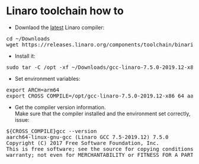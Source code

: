 # Linaro toolchain how to

* Downlaod the [latest](https://releases.linaro.org/components/toolchain/binaries/latest-7/aarch64-linux-gnu/) Linaro compiler:
<pre>
cd ~/Downloads
wget https://releases.linaro.org/components/toolchain/binaries/latest-7/aarch64-linux-gnu/gcc-linaro-7.5.0-2019.12-x86_64_aarch64-linux-gnu.tar.xz
</pre>

* Install it:
<pre>
sudo tar -C /opt -xf ~/Downloads/gcc-linaro-7.5.0-2019.12-x86_64_aarch64-linux-gnu.tar.xz
</pre>

* Set environment variables:
<pre>
export ARCH=arm64
export CROSS_COMPILE=/opt/gcc-linaro-7.5.0-2019.12-x86_64_aarch64-linux-gnu/bin/aarch64-linux-gnu-
</pre>

* Get the compiler version information.<br>Make sure that the compiler installed and the environment set correctly, issue:
<pre>
${CROSS_COMPILE}gcc --version
aarch64-linux-gnu-gcc (Linaro GCC 7.5-2019.12) 7.5.0
Copyright (C) 2017 Free Software Foundation, Inc.
This is free software; see the source for copying conditions.  There is NO
warranty; not even for MERCHANTABILITY or FITNESS FOR A PARTICULAR PURPOSE.
</pre>

